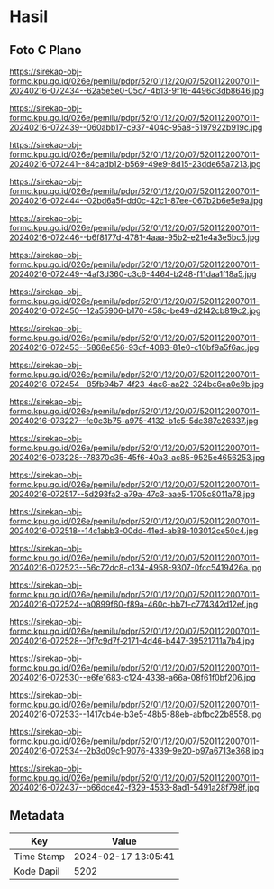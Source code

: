 # Hasil

## Foto C Plano

https://sirekap-obj-formc.kpu.go.id/026e/pemilu/pdpr/52/01/12/20/07/5201122007011-20240216-072434--62a5e5e0-05c7-4b13-9f16-4496d3db8646.jpg

https://sirekap-obj-formc.kpu.go.id/026e/pemilu/pdpr/52/01/12/20/07/5201122007011-20240216-072439--060abb17-c937-404c-95a8-5197922b919c.jpg

https://sirekap-obj-formc.kpu.go.id/026e/pemilu/pdpr/52/01/12/20/07/5201122007011-20240216-072441--84cadb12-b569-49e9-8d15-23dde65a7213.jpg

https://sirekap-obj-formc.kpu.go.id/026e/pemilu/pdpr/52/01/12/20/07/5201122007011-20240216-072444--02bd6a5f-dd0c-42c1-87ee-067b2b6e5e9a.jpg

https://sirekap-obj-formc.kpu.go.id/026e/pemilu/pdpr/52/01/12/20/07/5201122007011-20240216-072446--b6f8177d-4781-4aaa-95b2-e21e4a3e5bc5.jpg

https://sirekap-obj-formc.kpu.go.id/026e/pemilu/pdpr/52/01/12/20/07/5201122007011-20240216-072449--4af3d360-c3c6-4464-b248-f11daa1f18a5.jpg

https://sirekap-obj-formc.kpu.go.id/026e/pemilu/pdpr/52/01/12/20/07/5201122007011-20240216-072450--12a55906-b170-458c-be49-d2f42cb819c2.jpg

https://sirekap-obj-formc.kpu.go.id/026e/pemilu/pdpr/52/01/12/20/07/5201122007011-20240216-072453--5868e856-93df-4083-81e0-c10bf9a5f6ac.jpg

https://sirekap-obj-formc.kpu.go.id/026e/pemilu/pdpr/52/01/12/20/07/5201122007011-20240216-072454--85fb94b7-4f23-4ac6-aa22-324bc6ea0e9b.jpg

https://sirekap-obj-formc.kpu.go.id/026e/pemilu/pdpr/52/01/12/20/07/5201122007011-20240216-073227--fe0c3b75-a975-4132-b1c5-5dc387c26337.jpg

https://sirekap-obj-formc.kpu.go.id/026e/pemilu/pdpr/52/01/12/20/07/5201122007011-20240216-073228--78370c35-45f6-40a3-ac85-9525e4656253.jpg

https://sirekap-obj-formc.kpu.go.id/026e/pemilu/pdpr/52/01/12/20/07/5201122007011-20240216-072517--5d293fa2-a79a-47c3-aae5-1705c8011a78.jpg

https://sirekap-obj-formc.kpu.go.id/026e/pemilu/pdpr/52/01/12/20/07/5201122007011-20240216-072518--14c1abb3-00dd-41ed-ab88-103012ce50c4.jpg

https://sirekap-obj-formc.kpu.go.id/026e/pemilu/pdpr/52/01/12/20/07/5201122007011-20240216-072523--56c72dc8-c134-4958-9307-0fcc5419426a.jpg

https://sirekap-obj-formc.kpu.go.id/026e/pemilu/pdpr/52/01/12/20/07/5201122007011-20240216-072524--a0899f60-f89a-460c-bb7f-c774342d12ef.jpg

https://sirekap-obj-formc.kpu.go.id/026e/pemilu/pdpr/52/01/12/20/07/5201122007011-20240216-072528--0f7c9d7f-2171-4d46-b447-39521711a7b4.jpg

https://sirekap-obj-formc.kpu.go.id/026e/pemilu/pdpr/52/01/12/20/07/5201122007011-20240216-072530--e6fe1683-c124-4338-a66a-08f61f0bf206.jpg

https://sirekap-obj-formc.kpu.go.id/026e/pemilu/pdpr/52/01/12/20/07/5201122007011-20240216-072533--1417cb4e-b3e5-48b5-88eb-abfbc22b8558.jpg

https://sirekap-obj-formc.kpu.go.id/026e/pemilu/pdpr/52/01/12/20/07/5201122007011-20240216-072534--2b3d09c1-9076-4339-9e20-b97a6713e368.jpg

https://sirekap-obj-formc.kpu.go.id/026e/pemilu/pdpr/52/01/12/20/07/5201122007011-20240216-072437--b66dce42-f329-4533-8ad1-5491a28f798f.jpg


## Metadata

| Key        | Value               |
| ---------- | ------------------- |
| Time Stamp | 2024-02-17 13:05:41 |
| Kode Dapil | 5202                |



